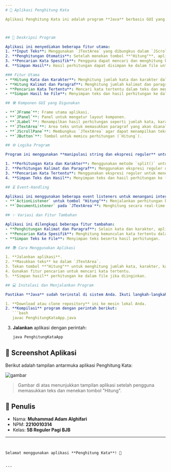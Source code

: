 ```yaml
---
# 📝 Aplikasi Penghitung Kata

Aplikasi Penghitung Kata ini adalah program **Java** berbasis GUI yang memungkinkan pengguna menghitung jumlah kata, karakter, kalimat, dan paragraf dalam teks yang dimasukkan. Aplikasi ini juga menyediakan fitur pencarian kata tertentu dan kemampuan untuk menyimpan teks beserta hasil perhitungan ke dalam file.



## 📜 Deskripsi Program

Aplikasi ini menyediakan beberapa fitur utama:
1. **Input Teks**: Menggunakan `JTextArea` yang dibungkus dalam `JScrollPane` agar pengguna dapat memasukkan teks panjang dengan mudah.
2. **Penghitungan Otomatis**: Setelah menekan tombol **"Hitung"**, aplikasi menampilkan jumlah kata, karakter, kalimat, dan paragraf pada `JLabel`.
3. **Pencarian Kata Spesifik**: Pengguna dapat mencari dan menghitung kemunculan kata tertentu dalam teks.
4. **Simpan Hasil**: Hasil perhitungan dapat disimpan ke dalam file untuk referensi di masa mendatang.

### Fitur Utama
- **Hitung Kata dan Karakter**: Menghitung jumlah kata dan karakter dalam teks.
- **Hitung Kalimat dan Paragraf**: Menghitung jumlah kalimat dan paragraf.
- **Pencarian Kata Tertentu**: Mencari kata tertentu dalam teks dan menampilkan jumlah kemunculannya.
- **Simpan Hasil ke File**: Menyimpan teks dan hasil perhitungan ke dalam file.

## 🛠️ Komponen GUI yang Digunakan

- **`JFrame`**: Frame utama aplikasi.
- **`JPanel`**: Panel untuk mengatur layout komponen.
- **`JLabel`**: Menampilkan hasil perhitungan seperti jumlah kata, karakter, kalimat, dan paragraf.
- **`JTextArea`**: Area teks untuk memasukkan paragraf yang akan dianalisis.
- **`JScrollPane`**: Membungkus `JTextArea` agar dapat menampilkan teks panjang.
- **`JButton`**: Tombol untuk memicu perhitungan (`Hitung`).

## ⚙️ Logika Program

Program ini menggunakan **manipulasi string dan ekspresi reguler** untuk menghitung kata, karakter, kalimat, dan paragraf. Berikut adalah alur logika utama:

1. **Perhitungan Kata dan Karakter**: Menggunakan metode `split()` untuk menghitung jumlah kata dan mengukur panjang string untuk karakter.
2. **Perhitungan Kalimat dan Paragraf**: Menggunakan ekspresi reguler untuk menghitung kalimat berdasarkan tanda titik (`.`) dan paragraf berdasarkan dua kali baris baru (`\n\n`).
3. **Pencarian Kata Tertentu**: Menggunakan ekspresi reguler untuk menemukan kemunculan kata tertentu dalam teks.
4. **Simpan Teks dan Hasil**: Menyimpan teks dan hasil perhitungan ke file menggunakan operasi file I/O.

## ⏳ Event-Handling

Aplikasi ini menggunakan beberapa event listeners untuk menangani interaksi pengguna:
- **`ActionListener` untuk tombol "Hitung"**: Menjalankan perhitungan ketika tombol **"Hitung"** ditekan.
- **`DocumentListener` pada `JTextArea`**: Menghitung secara real-time saat teks diubah.

## ✨ Variasi dan Fitur Tambahan

Aplikasi ini dilengkapi beberapa fitur tambahan:
- **Penghitungan Kalimat dan Paragraf**: Selain kata dan karakter, aplikasi ini menghitung kalimat dan paragraf.
- **Pencarian Kata Spesifik**: Menghitung kemunculan kata tertentu dalam teks.
- **Simpan Teks ke File**: Menyimpan teks beserta hasil perhitungan.

## 📚 Cara Menggunakan Aplikasi

1. **Jalankan aplikasi**.
2. **Masukkan teks** ke dalam `JTextArea`.
3. Tekan tombol **"Hitung"** untuk menghitung jumlah kata, karakter, kalimat, dan paragraf.
4. Gunakan fitur pencarian untuk mencari kata tertentu.
5. **Simpan hasil** perhitungan ke dalam file jika diinginkan.

## 💻 Instalasi dan Menjalankan Program

Pastikan **Java** sudah terinstal di sistem Anda. Ikuti langkah-langkah berikut:

1. **Download atau clone repository** ini ke mesin lokal Anda.
2. **Kompilasi** program dengan perintah berikut:
   ```bash
   javac PenghitungKataApp.java
   ```
3. **Jalankan** aplikasi dengan perintah:
   ```bash
   java PenghitungKataApp
   ```

## 📸 Screenshot Aplikasi

Berikut adalah tampilan antarmuka aplikasi Penghitung Kata:

![gambar](https://github.com/user-attachments/assets/576e87eb-4fc1-4467-999f-d41133885417)


> Gambar di atas menunjukkan tampilan aplikasi setelah pengguna memasukkan teks dan menekan tombol "Hitung".

## 👤 Penulis
- Nama: **Muhammad Adam Alghifari**
- NPM: **2210010314**
- Kelas: **5B Reguler Pagi BJB**

---
```


Selamat menggunakan aplikasi **Penghitung Kata**! 🎉


--- 

